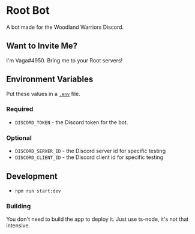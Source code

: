 # Root Bot

A bot made for the Woodland Warriors Discord.

## Want to Invite Me?

I'm Vaga#4950. Bring me to your Root servers!

## Environment Variables

Put these values in a [`.env`](https://www.npmjs.com/package/dotenv) file.

### Required

- `DISCORD_TOKEN` - the Discord token for the bot.

### Optional

- `DISCORD_SERVER_ID` - the Discord server id for specific testing
- `DISCORD_CLIENT_ID` - the Discord client id for specific testing

## Development

- `npm run start:dev`

### Building

You don't need to build the app to deploy it. Just use ts-node, it's not that intensive.
